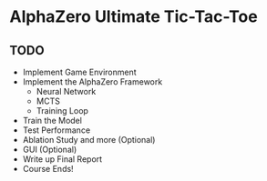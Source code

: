 # AlphaZero Ultimate Tic-Tac-Toe
## TODO
- Implement Game Environment
- Implement the AlphaZero Framework
  - Neural Network
  - MCTS
  - Training Loop
- Train the Model
- Test Performance
- Ablation Study and more (Optional)
- GUI (Optional)
- Write up Final Report
- Course Ends!

